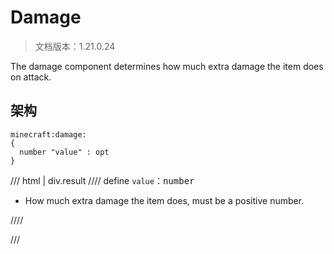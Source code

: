 # Damage

> 文档版本：1.21.0.24

The damage component determines how much extra damage the item does on attack.

## 架构

```mcschema
minecraft:damage:
{
  number "value" : opt
}

```

/// html | div.result
//// define
`value`：<samp>number</samp>

- How much extra damage the item does, must be a positive number.


////


///

